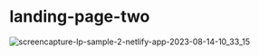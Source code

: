 # landing-page-two


![screencapture-lp-sample-2-netlify-app-2023-08-14-10_33_15](https://github.com/Qarola/landing-page-two/assets/67078790/7d5b8080-4c8e-4117-8a35-23783947dbc0)
